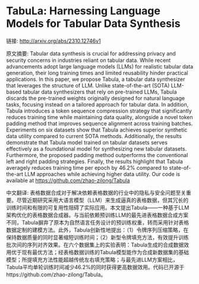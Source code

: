 # TabuLa: Harnessing Language Models for Tabular Data Synthesis

链接: http://arxiv.org/abs/2310.12746v1

原文摘要:
Tabular data synthesis is crucial for addressing privacy and security
concerns in industries reliant on tabular data. While recent advancements adopt
large language models (LLMs) for realistic tabular data generation, their long
training times and limited reusability hinder practical applications. In this
paper, we propose Tabula, a tabular data synthesizer that leverages the
structure of LLM. Unlike state-of-the-art (SOTA) LLM-based tabular data
synthesizers that rely on pre-trained LLMs, Tabula discards the pre-trained
weights originally designed for natural language tasks, focusing instead on a
tailored approach for tabular data. In addition, Tabula introduces a token
sequence compression strategy that significantly reduces training time while
maintaining data quality, alongside a novel token padding method that improves
sequence alignment across training batches. Experiments on six datasets show
that Tabula achieves superior synthetic data utility compared to current SOTA
methods. Additionally, the results demonstrate that Tabula model trained on
tabular datasets serves effectively as a foundational model for synthesizing
new tabular datasets. Furthermore, the proposed padding method outperforms the
conventional left and right padding strategies. Finally, the results highlight
that Tabula averagely reduces training time per epoch by 46.2% compared to
state-of-the-art LLM approaches while achieving higher data utility. Our code
is available at https://github.com/zhao-zilong/Tabula

中文翻译:
表格数据合成对于解决依赖表格数据的行业中的隐私与安全问题至关重要。尽管近期研究采用大语言模型（LLM）来生成逼真的表格数据，但其冗长的训练时间和有限的可复用性阻碍了实际应用。本文提出Tabula——一种基于LLM架构优化的表格数据合成器。与当前依赖预训练LLM的最先进表格数据合成方案不同，Tabula摒弃了原本为自然语言任务设计的预训练权重，转而采用针对表格数据定制的建模方法。此外，Tabula创新性地提出：（1）令牌序列压缩策略，在保持数据质量的同时显著缩短训练时间；（2）新型令牌填充方法，有效提升训练批次间的序列对齐效果。在六个数据集上的实验表明：Tabula生成的合成数据效用优于现有最优方法；经表格数据训练的Tabula模型能作为合成新数据集的基础模型；所提填充方法性能超越传统左右填充策略；与最先进LLM方案相比，Tabula平均单轮训练时间减少46.2%的同时获得更高数据效用。代码已开源于https://github.com/zhao-zilong/Tabula。
